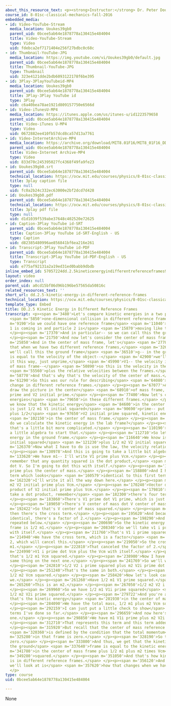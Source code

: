 ```yaml
---
about_this_resource_text: <p><strong>Instructor:</strong> Dr. Peter Dourmashkin</p>
course_id: 8-01sc-classical-mechanics-fall-2016
embedded_media:
- id: Video-YouTube-Stream
  media_location: Uoukes39gb0
  parent_uid: 0bcee5ab64e1878778a130415e484004
  title: Video-YouTube-Stream
  type: Video
  uid: fdebca2ef7171404e256f27bdbc0c68c
- id: Thumbnail-YouTube-JPG
  media_location: https://img.youtube.com/vi/Uoukes39gb0/default.jpg
  parent_uid: 0bcee5ab64e1878778a130415e484004
  title: Thumbnail-YouTube-JPG
  type: Thumbnail
  uid: 323e4121dde2bdb6093122178f6be395
- id: 3Play-3PlayYouTubeid-MP4
  media_location: Uoukes39gb0
  parent_uid: 0bcee5ab64e1878778a130415e484004
  title: 3Play-3Play YouTube id
  type: 3Play
  uid: c6a40bea78ae1921d809157750e6566d
- id: Video-iTunesU-MP4
  media_location: https://itunes.apple.com/us/itunes-u/id1223579658
  parent_uid: 0bcee5ab64e1878778a130415e484004
  title: Video-iTunes U-MP4
  type: Video
  uid: 0672882ee410fb57dcd8ca57d13a7761
- id: Video-InternetArchive-MP4
  media_location: https://archive.org/download/MIT8.01F16/MIT8_01F16_DD_CMframe5_360p.mp4
  parent_uid: 0bcee5ab64e1878778a130415e484004
  title: Video-Internet Archive-MP4
  type: Video
  uid: 833d70c245395027fc4368f49fa9fe23
- id: Uoukes39gb0.srt
  parent_uid: 0bcee5ab64e1878778a130415e484004
  technical_location: https://ocw.mit.edu/courses/physics/8-01sc-classical-mechanics-fall-2016/week-9-collision-theory/dd.2.5-kinetic-energy-in-different-reference-frames/dd.2.5-kinetic-energy-in-different-reference-frames/Uoukes39gb0.srt
  title: 3play caption file
  type: null
  uid: fc0a2b24c332ec63000e2bf2dcd7d428
- id: Uoukes39gb0.pdf
  parent_uid: 0bcee5ab64e1878778a130415e484004
  technical_location: https://ocw.mit.edu/courses/physics/8-01sc-classical-mechanics-fall-2016/week-9-collision-theory/dd.2.5-kinetic-energy-in-different-reference-frames/dd.2.5-kinetic-energy-in-different-reference-frames/Uoukes39gb0.pdf
  title: 3play pdf file
  type: null
  uid: d1d1039f539abe37648c402520e72625
- id: Caption-3Play YouTube id-SRT
  parent_uid: 0bcee5ab64e1878778a130415e484004
  title: Caption-3Play YouTube id-SRT-English - US
  type: Caption
  uid: d82385480996ae856841bf6ea216e261
- id: Transcript-3Play YouTube id-PDF
  parent_uid: 0bcee5ab64e1878778a130415e484004
  title: Transcript-3Play YouTube id-PDF-English - US
  type: Transcript
  uid: e775af92131a2a19ed31ed0babb9dbdb
inline_embed_id: 57057224dd.2.5kineticenergyindifferentreferenceframes93576599
layout: video
order_index: null
parent_uid: a0cd15bf86d96b196be57565da50816c
related_resources_text: ''
short_url: dd.2.5-kinetic-energy-in-different-reference-frames
technical_location: https://ocw.mit.edu/courses/physics/8-01sc-classical-mechanics-fall-2016/week-9-collision-theory/dd.2.5-kinetic-energy-in-different-reference-frames/dd.2.5-kinetic-energy-in-different-reference-frames
template_type: Embed
title: DD.2.5 Kinetic Energy in Different Reference Frames
transcript: <p><span m='3480'>Let's compare kinetic energies in a two particle</span>
  <span m='5850'>one-dimensional collision in different reference frames.</span> </p><p><span
  m='9190'>So we could have one reference frame</span> <span m='11040'>in which particle
  1 is coming in and particle 2 is</span> <span m='15870'>moving like that.</span>
  </p><p><span m='17370'>And in particular-- so we can call this the ground frame.</span>
  </p><p><span m='21750'>And now let's consider the center of mass frame.</span> </p><p><span
  m='25850'>And in the center of mass frame, let's</span> <span m='27780'>remind you
  that when we have two different reference frames,</span> <span m='32670'>the velocity--
  we'll call this the ground frame</span> <span m='36510'>g-- in the ground frame
  is equal to the velocity of the object--</span> <span m='42900'>we'll actually write
  it this way, just unprime,</span> <span m='45990'>V1-- the velocity in the center
  of mass frame--</span> <span m='50890'>so this is the velocity in the cm frame--</span>
  <span m='55560'>plus the relative velocities between the frames.</span> </p><p><span
  m='58770'>And that's why that's the velocity of the center of mass.</span> </p><p><span
  m='61290'>So this was our rule for describing</span> <span m='64080'>how velocities
  change in different reference frames.</span> </p><p><span m='67077'>And so we can
  draw the picture in the center</span> <span m='68910'>of mass frame, V1 initial
  prime and V2 initial prime.</span> </p><p><span m='77400'>Now let's compare kinetic
  energies</span> <span m='79650'>in these different frames.</span> </p><p><span m='81460'>So
  we know that the kinetic energy</span> <span m='84600'>in the center of mass frame
  is just 1/2 m1 V1 initial squared</span> <span m='90690'>prime-- put the prime there--
  plus 1/2</span> <span m='97650'>V2 initial prime squared, kinetic energy</span>
  <span m='102150'>in the center of mass frame.</span> </p><p><span m='103680'>How
  do we calculate the kinetic energy in the lab frame?</span> </p><p><span m='107789'>Well,
  that's a little bit more complicated.</span> </p><p><span m='110190'>And we'll need
  a little algebra to start that.</span> </p><p><span m='112710'>So let's put kinetic
  energy in the ground frame.</span> </p><p><span m='116640'>We know is 1/2 m1 V1
  initial squared</span> <span m='121230'>plus 1/2 m2 V2 initial squared.</span> </p><p><span
  m='126370'>Now what I have to do is use the law, the velocity relationship.</span>
  </p><p><span m='130978'>And this is going to take a little bit algebra.</span> </p><p><span
  m='133620'>We have m1-- I'll write V1 prime plus Vcm.</span> </p><p><span m='141900'>And
  remember that any quantity squared is the dot product,</span> <span m='146300'>V
  dot V. So I'm going to dot this with itself.</span> </p><p><span m='152130'>V1 initial
  prime plus the center of mass.</span> </p><p><span m='158800'>And I have the second
  term which looks</span> <span m='160579'>identical to this first term.</span> </p><p><span
  m='162320'>I'll write it all the way down here.</span> </p><p><span m='163820'>1/2
  m2 V2 initial prime plus Vcm.</span> </p><p><span m='170240'>Vector dot scalar dot
  product of V2 initial prime plus Vcm.</span> </p><p><span m='179810'>Now when you
  take a dot product, remember</span> <span m='182300'>there's four terms here.</span>
  </p><p><span m='183860'>There's V1 prime dot V1 prime, which is just V1 prime squared.</span>
  </p><p><span m='189050'>There's V center of mass dot V center of mass.</span> </p><p><span
  m='192422'>So that's V center of mass squared.</span> </p><p><span m='193880'>And
  then there's the cross term.</span> </p><p><span m='195620'>And because they're
  identical, there's a factor of 2.</span> </p><p><span m='198290'>And it will be
  repeated below.</span> </p><p><span m='200690'>So the kinetic energy in the ground
  frame is 1/2 m1.</span> </p><p><span m='208340'>So we'll take v1 i prime dotted
  with itself.</span> </p><p><span m='211760'>That's V1 i prime squared.</span> </p><p><span
  m='214940'>We have the cross term, which is a factor</span> <span m='216890'>of
  2, which will cancel this.</span> </p><p><span m='219050'>So the cross term is .
  m1.</span> </p><p><span m='222810'>That canceled the factor of 2.</span> </p><p><span
  m='224990'>V1 i prime dot Vcm plus the Vcm with itself.</span> </p><p><span m='234720'>So
  that's 1/2 m1 Vcm squared.</span> </p><p><span m='238980'>Now I have exactly the
  same thing on the next one.</span> </p><p><span m='241769'>So we'll write that down.</span>
  </p><p><span m='242810'>1/2 V2 i prime squared plus m2 V2i prime dot Vcm.</span>
  </p><p><span m='251240'>That's the same in both.</span> </p><p><span m='253050'>Plus
  1/2 m2 Vcm squared.</span> </p><p><span m='258420'>Now let's look carefully at what
  we.</span> </p><p><span m='261260'>Have 1/2 m1 V1 prime squared.</span> </p><p><span
  m='265260'>This is an m2.</span> </p><p><span m='267050'>1/2 m2 V2 i prime squared.</span>
  </p><p><span m='269960'>So we have 1/2 m1 V1i prime squared</span> <span m='276010'>plus
  1/2 m2 V2i prime squared.</span> </p><p><span m='279722'>And you're already noticing
  that's the kinetic energy</span> <span m='281930'>in the center of mass frame.</span>
  </p><p><span m='284090'>We have the total mass, 1/2 m1 plus m2 Vcm squared.</span>
  </p><p><span m='292159'>I can just put a little check to show</span> <span m='294530'>which
  terms I've done so far.</span> </p><p><span m='296659'>And now here's the interesting
  one.</span> </p><p><span m='298850'>We have m1 V1i prime plus m2 V2i prime dot Vcm.</span>
  </p><p><span m='312710'>That represents this term and this term added together.</span>
  </p><p><span m='315920'>But recall that the center of mass reference frame</span>
  <span m='320360'>is defined by the condition that the total momentum</span> <span
  m='325280'>in that frame is zero.</span> </p><p><span m='328190'>So this term is
  zero.</span> </p><p><span m='333800'>And thus, we get that the kinetic energy in
  the ground</span> <span m='337640'>frame is equal to the kinetic energy</span> <span
  m='341780'>in the center of mass frame plus 1/2 m1 plus m2 times Vcm</span> <span
  m='349280'>squared.</span> </p><p><span m='351050'>And that's how kinetic energy
  is in different reference frames.</span> </p><p><span m='356120'>And the next thing
  we'll look at is</span> <span m='357620'>how that changes when we have a collision.</span>
  </p>
type: course
uid: 0bcee5ab64e1878778a130415e484004

---
```

None